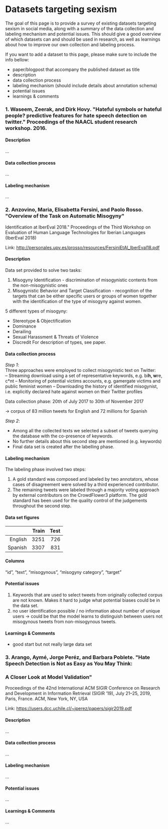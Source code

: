 # Datasets targeting sexism
 
The goal of this page is to provide a survey of existing datasets targeting sexism in social media, 
along with a summary of the data collection and labeling mechanism and potential issues. This should give 
a good overview of which datasets can and should be used in research, as well as learnings about how to
improve our own collection and labeling process. 

If you want to add a dataset to this page, please make sure to include the info bellow: 

- paper/blogpost that accompany the published dataset as title
- description
- data collection process
- labeling mechanism (should include details about annotation schema)
- potential issues
- learnings & comments

### 1. Waseem, Zeerak, and Dirk Hovy. "Hateful symbols or hateful people? predictive features for hate speech detection on twitter." Proceedings of the NAACL student research workshop. 2016.

#### Description
...

#### Data collection process
...

#### Labeling mechanism
...

### 2. Anzovino, Maria, Elisabetta Fersini, and Paolo Rosso. "Overview of the Task on Automatic Misogyny"
Identification at IberEval 2018." Proceedings of the Third Workshop on Evaluation of Human Language Technologies for Iberian Languages (IberEval 2018)

Link: http://personales.upv.es/prosso/resources/FersiniEtAl_IberEval18.pdf

#### Description
Data set provided to solve two tasks:
1) Misogyny Identification - discrimination of misogynistic contents from the non-misogynistic ones
2) Misogynistic Behavior and Target Classification - recognition of the targets that can be either specific users or groups of women together with the identification of the type of misogyny against women.

5 different types of misogyny:
- Stereotype & Objectification
- Dominance
- Derailing
- Sexual Harassment & Threats of Violence
- Discredit
For description of types, see paper.

#### Data collection process
*Step 1*:  
Three approaches were employed to collect misogynistic text on Twitter:  
– Streaming download using a set of representative keywords, e.g. bi**h, w**re, c*nt
– Monitoring of potential victims accounts, e.g. gamergate victims and public feminist women
– Downloading the history of identified misogynist, i.e. explicitly declared hate against women on their Twitter profiles

Data collection phase:
20th of July 2017 to 30th of November 2017

-> corpus of 83 million tweets for English and 72 millions for Spanish

*Step 2*:  
- Among all the collected texts we selected a subset of tweets querying the database with the co-presence of keywords.
- No further details about this second step are mentioned (e.g. keywords)
- Final data set is created after the labelling phase.

#### Labeling mechanism
The labeling phase involved two steps: 
1) A gold standard was composed and labeled by two annotators, whose cases of disagreement were solved by a third experienced
contributor. 
2) The remaining tweets were labeled through a majority voting approach by external contributors on the CrowdFlower3 platform. The gold standard has been used for the quality control of the judgements throughout the second step.

#### Data set figures

|   | Train  |  Test |
|--:|--:|--:|
| English  | 3251  | 726  |
| Spanish  | 3307  | 831  |

#### Columns
“id”, “text”, “misogynous”, “misogyny category”, “target”

#### Potential issues
1) Keywords that are used to select tweets from originally collected corpus are not known. Makes it hard to judge what potential biases could be in the data set.
2) no user identification possible / no information about number of unique users -> could be that the model learns to distinguish between users not misogynous tweets from non-misogynous tweets.

#### Learnings & Comments
- good start but not really large data set


### 3. Arango, Aymé, Jorge Peréz, and Barbara Poblete. "Hate Speech Detection is Not as Easy as You May Think:
### A Closer Look at Model Validation"
Proceedings of the 42nd International ACM SIGIR Conference on Research and Development in Information Retrieval (SIGIR ’19), July 21–25, 2019, Paris, France. ACM, New York, NY, USA

Link: https://users.dcc.uchile.cl/~jperez/papers/sigir2019.pdf

#### Description
...

#### Data collection process
...

#### Labeling mechanism
...

#### Potential issues
...

#### Learnings & Comments

... 
